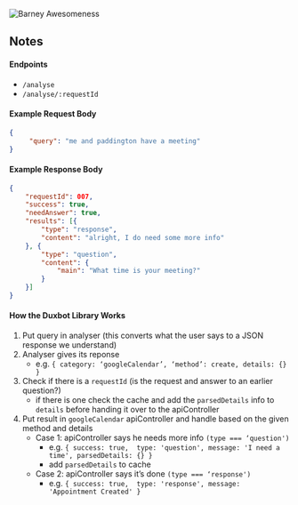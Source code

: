 ![Barney Awesomeness](http://static.celebuzz.com/uploads/2013/06/14/request-five.gif)

## Notes

#### Endpoints
* `/analyse`
* `/analyse/:requestId`

#### Example Request Body
```json
{
     "query": "me and paddington have a meeting"
}
```

#### Example Response Body
```json
{
    "requestId": 007,
    "success": true,
    "needAnswer": true,
    "results": [{
        "type": "response",
        "content": "alright, I do need some more info"
    }, {
        "type": "question",
        "content": {
            "main": "What time is your meeting?"
        }
    }]
}
```

#### How the Duxbot Library Works
1. Put query in analyser (this converts what the user says to a JSON response we understand)
3. Analyser gives its reponse
     * e.g. `{ category: ‘googleCalendar’, ‘method’: create, details: {} }`
2. Check if there is a `requestId` (is the request and answer to an earlier question?)
     * if there is one check the cache and add the `parsedDetails` info to `details` before handing it over to the apiController
4. Put result in `googleCalendar` apiController and handle based on the given method and details
     * Case 1: apiController says he needs more info `(type === ‘question')`
          * e.g. `{ success: true,  type: 'question', message: 'I need a time', parsedDetails: {} }`
          * add `parsedDetails` to cache
     * Case 2: apiController says it’s done `(type === ‘response')`
          * e.g. `{ success: true,  type: 'response', message: 'Appointment Created' }` 
